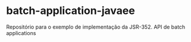 # batch-application-javaee
Repositório para o exemplo de implementação da JSR-352. API de batch applications
